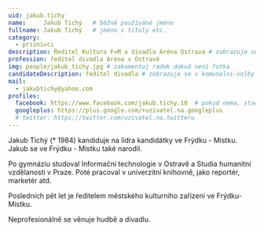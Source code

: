 ```yaml
---
uid: jakub.tichy
name:     Jakub Tichý  	# běžně používáné jméno
fullname: Jakub Tichý  	# jméno s tituly etc.
category:
  - priznivci
description: Ředitel Kultura F=M a divadla Aréna Ostrava # zobrazuje se v lide
profession: ředitel divadla Aréna v Ostravě
img: people/jakub_tichy.jpg # zakomentuj radek dokud není fotka
candidateDescription: ředitel divadla # zobrazuje se v komunalni-volby
mail:
  - jakubtichy@yahoo.com
profiles:
  facebook: https://www.facebook.com/jakub.tichy.10  # pokud nema, staci smazat tuto radku
  googleplus: https://plus.google.com/+uzivatel.na.googleplus
  # twitter: https://twitter.com/uzivatel.na.twitteru
---
```

 Jakub Tichý (* 1984) kandiduje na lídra kandidátky ve Frýdku - Místku. Jakub se ve Frýdku - Místku také narodil.

Po gymnáziu studoval Informační technologie v Ostravě a Studia humanitní vzdělanosti v Praze. Poté pracoval v univerzitní knihovně, jako reportér, marketér atd.

Posledních pět let je ředitelem městského kulturního zařízení ve Frýdku-Místku.

Neprofesionálně se věnuje hudbě a divadlu.


